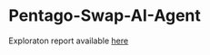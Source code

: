 # Pentago-Swap-AI-Agent
Exploraton report available [here](https://1drv.ms/b/s!AkHeK5MPvOJLgdlZAE9Guv6sW1yJwA?e=lVgSAM)
